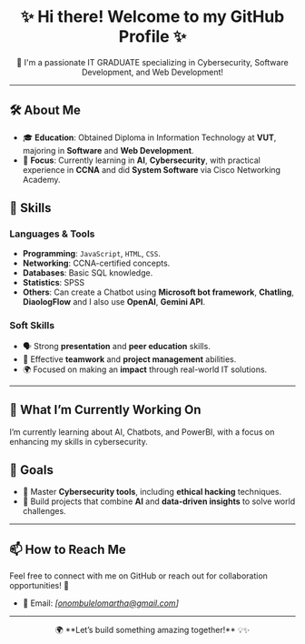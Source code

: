 # <div align="center">✨ **Hi there! Welcome to my GitHub Profile** ✨</div>  
<div align="center">👋 I'm a passionate IT GRADUATE specializing in Cybersecurity, Software Development, and Web Development!</div>  

---

## 🛠️ **About Me**  
- 🎓 **Education**: Obtained Diploma in Information Technology at **VUT**, majoring in **Software** and **Web Development**.  
- 🔐 **Focus**: Currently learning in **AI**, **Cybersecurity**, with practical experience in **CCNA** and did **System Software** via Cisco Networking Academy.  

## 🌟 **Skills**  
### **Languages & Tools**  
- **Programming**: `JavaScript`, `HTML`, `CSS`.  
- **Networking**: CCNA-certified concepts.  
- **Databases**: Basic SQL knowledge.
- **Statistics**: SPSS
- **Others**: Can create a Chatbot using **Microsoft bot framework**, **Chatling**, **DiaologFlow** and I also use **OpenAI**, **Gemini API**.

### **Soft Skills**  
- 🗣️ Strong **presentation** and **peer education** skills.  
- 🤝 Effective **teamwork** and **project management** abilities.  
- 🌍 Focused on making an **impact** through real-world IT solutions.  

---

## 🌱 **What I’m Currently Working On**  
I’m currently learning about AI, Chatbots, and PowerBI, with a focus on enhancing my skills in cybersecurity.

## 🎯 **Goals**  
- 🚀 Master **Cybersecurity tools**, including **ethical hacking** techniques.  
- 🤖 Build projects that combine **AI** and **data-driven insights** to solve world challenges.  

---

## 📫 **How to Reach Me**  
Feel free to connect with me on GitHub or reach out for collaboration opportunities! 🌟  
- 📧 Email: *[onombulelomartha@gmail.com]*  
    

---

<div align="center">🌍 **Let’s build something amazing together!** 💡✨</div>

